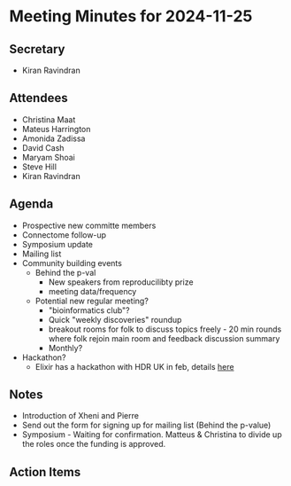 # Meeting Minutes for 2024-11-25

## Secretary
- Kiran Ravindran

## Attendees
- Christina Maat
- Mateus Harrington
- Amonida Zadissa
- David Cash
- Maryam Shoai
- Steve Hill
- Kiran Ravindran

## Agenda

- Prospective new committe members
- Connectome follow-up
- Symposium update
- Mailing list
- Community building events
    - Behind the p-val
        - New speakers from reproducilibty prize
        - meeting data/frequency
    - Potential new regular meeting?
        - "bioinformatics club"?
        - Quick "weekly discoveries" roundup
        - breakout rooms for folk to discuss topics freely - 20 min rounds where folk rejoin main room and feedback discussion summary
        - Monthly?
- Hackathon?
    - Elixir has a hackathon with HDR UK in feb, details [here](https://www.eventbrite.co.uk/e/hdr-uk-elixir-uk-joint-hackathon-tickets-1074181910009?aff=oddtdtcreator)    

## Notes
* Introduction of Xheni and Pierre
* Send out the form for signing up for mailing list (Behind the p-value)
* Symposium - Waiting for confirmation. Matteus & Christina to divide up the roles once the funding is approved.
## Action Items

